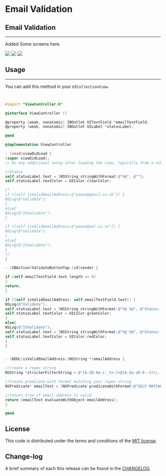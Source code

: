 
Email Validation
=========

## Email Validation
------------
 Added Some screens here.
 
![](https://github.com/pawankv89/Email-Validation/blob/master/images/screen_1.png)
![](https://github.com/pawankv89/Email-Validation/blob/master/images/screen_2.png)
![](https://github.com/pawankv89/Email-Validation/blob/master/images/screen_3.png)


## Usage
------------
 You can add this method in your `UICollectionView`.


```objective-c


#import "ViewController.h"

@interface ViewController ()

@property (weak, nonatomic) IBOutlet UITextField *emailTextField;
@property (weak, nonatomic) IBOutlet UILabel *statusLabel;

@end

@implementation ViewController

- (void)viewDidLoad {
[super viewDidLoad];
// Do any additional setup after loading the view, typically from a nib.

//Status
self.statusLabel.text = [NSString stringWithFormat:@"%@", @""];
self.statusLabel.textColor = UIColor.clearColor;

/*
if ([self isValidEmailAddress:@"pawan@gmail.co.uk"]) {
NSLog(@"Validate");
}
else{
NSLog(@"InValidate");
}

if ([self isValidEmailAddress:@"pawan@aol.co.nz"]) {
NSLog(@"Validate");
}
else{
NSLog(@"InValidate");
}
*/
}

- (IBAction)ValidateButtonTap:(id)sender {

if (self.emailTextField.text.length == 0)
{
return;
}

if ([self isValidEmailAddress: self.emailTextField.text]) {
NSLog(@"Validate");
self.statusLabel.text = [NSString stringWithFormat:@"%@ %@", @"Status:- ", @"Validate"];
self.statusLabel.textColor = UIColor.greenColor;
}
else{
NSLog(@"InValidate");
self.statusLabel.text = [NSString stringWithFormat:@"%@ %@", @"Status:- ", @"InValidate"];
self.statusLabel.textColor = UIColor.redColor;
}
}


- (BOOL)isValidEmailAddress:(NSString *)emailAddress {

//Create a regex string
NSString *stricterFilterString = @"[A-Z0-9a-z._%+-]+@[A-Za-z0-9.-]+\\.[A-Za-z]{2,4}";

//Create predicate with format matching your regex string
NSPredicate* emailTest = [NSPredicate predicateWithFormat:@"SELF MATCHES %@", stricterFilterString];

//return true if email address is valid
return [emailTest evaluateWithObject:emailAddress];
}

@end


```

## License

This code is distributed under the terms and conditions of the [MIT license](LICENSE).

## Change-log

A brief summary of each this release can be found in the [CHANGELOG](CHANGELOG.mdown). 
